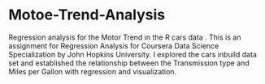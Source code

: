 # Motoe-Trend-Analysis
Regression analysis for the Motor Trend in the R cars data . This is an assignment for Regression Analysis for Coursera Data Science Specialization by John Hopkins University. I explored the cars inbuild data set and established the relationship between the Transmission type and Miles per Gallon with regression and visualization. 
